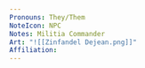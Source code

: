 ```yaml
---
Pronouns: They/Them
NoteIcon: NPC
Notes: Militia Commander
Art: "![[Zinfandel Dejean.png]]"
Affiliation: 
---
```


